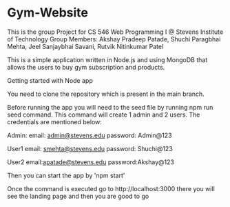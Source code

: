 # Gym-Website

This is the group Project for CS 546 Web Programming I @ Stevens Institute of Technology
Group Members: Akshay Pradeep Patade, Shuchi Paragbhai Mehta, Jeel Sanjaybhai Savani, Rutvik Nitinkumar Patel

This is a simple application written in Node.js and using MongoDB that allows the users to buy gym subscription and products.

Getting started with Node app

You need to clone the repository which is present in the main branch.

Before running the app you will need to the seed file by running npm run seed command. This command will create 1 admin
and 2 users. The credentials are mentioned below:

Admin:
email: admin@stevens.edu
password: Admin@123

User1
email: smehta@stevens.edu
password: Shuchi@123

User2
email:apatade@stevens.edu
password:Akshay@123

Then you can start the app by 'npm start'

Once the command is executed  go to http://localhost:3000 there you will see the landing page and then you are good to go

